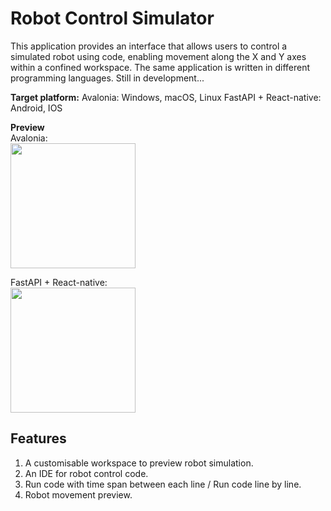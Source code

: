 # Robot Control Simulator
This application provides an interface that allows users to control a simulated robot using code, enabling movement along the X and Y axes within a confined workspace.
The same application is written in different programming languages.
Still in development...

**Target platform:** 
Avalonia: Windows, macOS, Linux
FastAPI + React-native: Android, IOS

**Preview**  
Avalonia:  
<img src="https://github.com/user-attachments/assets/0f669a13-7ff5-4dc6-8b15-270652fb2f6e" height="200">  

FastAPI + React-native:  
<img src="https://github.com/user-attachments/assets/876a0a95-39a1-480e-b885-11f1423c5571" width="200">

## Features
1. A customisable workspace to preview robot simulation.
2. An IDE for robot control code.
3. Run code with time span between each line / Run code line by line.
4. Robot movement preview.


